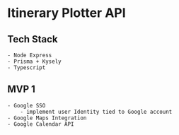 # Itinerary Plotter API

## Tech Stack

    - Node Express
    - Prisma + Kysely
    - Typescript

## MVP 1

    - Google SSO
        - implement user Identity tied to Google account
    - Google Maps Integration
    - Google Calendar API
    